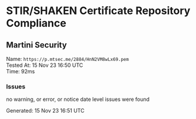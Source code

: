 # STIR/SHAKEN Certificate Repository Compliance

## Martini Security

Name: `https://p.mtsec.me/2884/HnN2VM8wLx69.pem`\
Tested At: 15 Nov 23 16:50 UTC\
Time: 92ms

### Issues

no warning, or error, or notice date level issues were found

Generated: 15 Nov 23 16:51 UTC